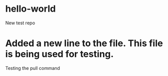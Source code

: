 # hello-world
New test repo

Added a new line to the file. This file is being used for testing.
=======
Testing the pull command
